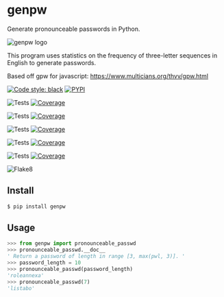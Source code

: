 # genpw
Generate pronounceable passwords in Python.

![genpw logo](https://docs.arrai-dev.com/genpw/readme/genpw.png) 

This program uses statistics on the frequency of three-letter sequences in English to generate passwords.

Based off gpw for javascript: https://www.multicians.org/thvv/gpw.html

[![Code style: black](https://img.shields.io/badge/code%20style-black-000000.svg?style=for-the-badge)](https://github.com/psf/black) [![PYPI](https://img.shields.io/pypi/v/genpw?style=for-the-badge)](https://pypi.org/project/genpw/)

![Tests](https://docs.arrai-dev.com/genpw/artifacts/main/python310.svg) [![Coverage](https://docs.arrai-dev.com/genpw/artifacts/main/python310.coverage.svg)](https://docs.arrai-dev.com/genpw/artifacts/main/htmlcov_python310/)

![Tests](https://docs.arrai-dev.com/genpw/artifacts/main/python39.svg) [![Coverage](https://docs.arrai-dev.com/genpw/artifacts/main/python39.coverage.svg)](https://docs.arrai-dev.com/genpw/artifacts/main/htmlcov_python39/)

![Tests](https://docs.arrai-dev.com/genpw/artifacts/main/python38.svg) [![Coverage](https://docs.arrai-dev.com/genpw/artifacts/main/python38.coverage.svg)](https://docs.arrai-dev.com/genpw/artifacts/main/htmlcov_python38/)

![Tests](https://docs.arrai-dev.com/genpw/artifacts/main/python37.svg) [![Coverage](https://docs.arrai-dev.com/genpw/artifacts/main/python37.coverage.svg)](https://docs.arrai-dev.com/genpw/artifacts/main/htmlcov_python37/)

![Tests](https://docs.arrai-dev.com/genpw/artifacts/main/python36.svg) [![Coverage](https://docs.arrai-dev.com/genpw/artifacts/main/python36.coverage.svg)](https://docs.arrai-dev.com/genpw/artifacts/main/htmlcov_python36/)

![Flake8](https://docs.arrai-dev.com/genpw/artifacts/main/flake8.svg)

## Install

```bash
$ pip install genpw
```

## Usage

```python
>>> from genpw import pronounceable_passwd
>>> pronounceable_passwd.__doc__
' Return a password of length in range [3, max(pwl, 3)]. '
>>> password_length = 10
>>> pronounceable_passwd(password_length)
'roleannexa'
>>> pronounceable_passwd(7)
'listabo'
```

